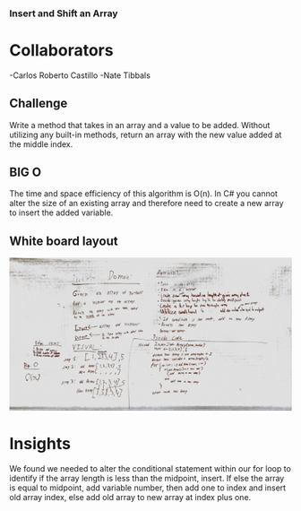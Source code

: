 ### Insert and Shift an Array

# Collaborators
-Carlos Roberto Castillo
-Nate Tibbals

## Challenge

Write a method that takes in an array and a value to be added. Without utilizing any built-in methods, return an array with the new value added at the middle index.

## BIG O

The time and space efficiency of this algorithm is O(n). In C# you cannot alter the size of an existing array and therefore need to create a new array to insert the added variable.

## White board layout

![SCREENSHOT](https://github.com/ntibbals/data-structures-and-algorithms/blob/master/assets/array_shift.JPG)

# Insights

We found we needed to alter the conditional statement within our for loop to identify if the array length is less than the midpoint, insert. If else the array is equal to midpoint, add variable number, then add one to index and insert old array index, else add old array to new array at index plus one.
